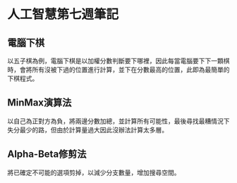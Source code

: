 # 人工智慧第七週筆記
## 電腦下棋
以五子棋為例，電腦下棋是以加權分數判斷要下哪裡，因此每當電腦要下下一顆棋時，會將所有沒被下過的位置進行計算，並下在分數最高的位置，此即為最簡單的下棋程式。

## MinMax演算法
以自己為正對方為負，將兩邊分數加總，並計算所有可能性，最後尋找最糟情況下失分最少的路，但由於計算量過大因此沒辦法計算太多層。

## Alpha-Beta修剪法
將已確定不可能的選項剪掉，以減少分支數量，增加搜尋空間。